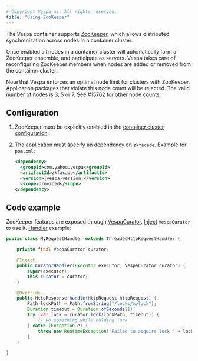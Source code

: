 ```yaml
---
# Copyright Vespa.ai. All rights reserved.
title: "Using ZooKeeper"
---
```


The Vespa container supports [ZooKeeper](https://zookeeper.apache.org/), which
allows distributed synchronization across nodes in a container cluster.

Once enabled all nodes in a container cluster will automatically form a
ZooKeeper ensemble, and participate as servers. Vespa takes care of
reconfiguring ZooKeeper members when nodes are added or removed from the
container cluster.

Note that Vespa enforces an optimal node limit for clusters with ZooKeeper.
Application packages that violate this node count will be rejected.
The valid number of nodes is 3, 5 or 7.
See [#15762](https://github.com/vespa-engine/vespa/issues/15762) for other node counts.


## Configuration

1. ZooKeeper must be explicitly enabled in the [container cluster
configuration](reference/services-container.html#zookeeper).

2. The application must specify an dependency on `zkfacade`. Example for `pom.xml`:
   
   ```xml
   <dependency>
     <groupId>com.yahoo.vespa</groupId>
     <artifactId>zkfacade</artifactId>
     <version>[vespa-version]</version>
     <scope>provided</scope>
   </dependency>
   ```


## Code example

ZooKeeper features are exposed through
[VespaCurator](https://github.com/vespa-engine/vespa/blob/master/zkfacade/src/main/java/com/yahoo/vespa/curator/api/VespaCurator.java).
[Inject](jdisc/injecting-components.html) `VespaCurator` to use it. [Handler](jdisc/developing-request-handlers.html) example:

```java
public class MyRequestHandler extends ThreadedHttpRequestHandler {

    private final VespaCurator curator;

    @Inject
    public CuratorHandler(Executor executor, VespaCurator curator) {
        super(executor);
        this.curator = curator;
    }

    @Override
    public HttpResponse handle(HttpRequest httpRequest) {
        Path lockPath = Path.fromString("/locks/mylock");
        Duration timeout = Duration.ofSeconds(1);
        try (var lock = curator.lock(lockPath, timeout)) {
            // Do something while holding lock
        } catch (Exception e) {
            throw new RuntimeException("Failed to acquire lock " + lockPath, e);
        }
    }

}
```

